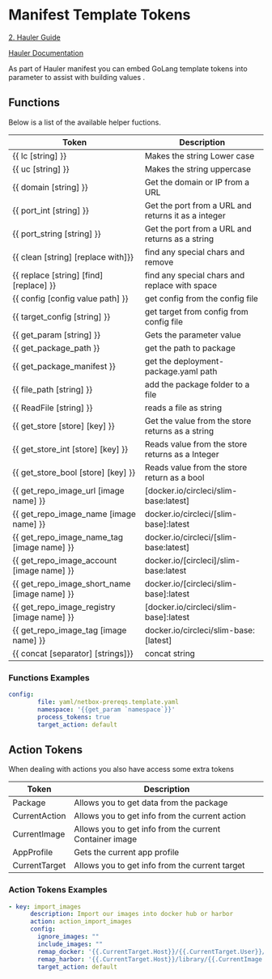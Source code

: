 # Manifest Template Tokens

[2. Hauler Guide](../2%20Hauler%20Guide%2025fbeb71ea224a1c96202b377a583fb4.md)

[Hauler Documentation](../../Hauler%20Documentation%203bf9a712efcd43a696ef5eb0b209c943.md)

As part of Hauler manifest you can embed GoLang template tokens into parameter to assist with building values . 

## Functions

Below is a list of the available helper fuctions. 

| Token | Description |
| --- | --- |
| {{ lc [string] }} | Makes the string Lower case |
| {{ uc [string] }} | Makes the string uppercase |
| {{ domain [string] }} | Get  the domain or IP from a URL |
| {{ port_int [string] }} | Get the port from a URL and returns it as a integer |
| {{ port_string [string] }}  | Get the port from a URL and returns as a string |
| {{ clean [string]  [replace with]}} | find any special chars and remove |
| {{ replace [string] [find] [replace] }} |  find any special chars and replace with space |
| {{ config [config value path] }} | get config from the config file |
| {{ target_config [string] }} | get target from config from config file |
| {{ get_param [string] }} | Gets the parameter value |
| {{ get_package_path }} |  get the path to package |
| {{ get_package_manifest  }} | get the deployment-package.yaml path |
| {{ file_path [string] }}  | add the package folder to a file   |
| {{ ReadFile  [string] }}  | reads a file as string |
| {{ get_store [store] [key] }} | Get the value from the store returns as a string |
| {{ get_store_int [store] [key] }} | Reads value from the store returns as a Integer |
| {{ get_store_bool [store] [key] }} | Reads value from the store return as a bool |
| {{ get_repo_image_url [image name] }} |  [docker.io/circleci/slim-base:latest] |
| {{ get_repo_image_name [image name] }} |  docker.io/circleci/[slim-base]:latest |
| {{ get_repo_image_name_tag [image name] }} | docker.io/circleci/[slim-base:latest] |
| {{ get_repo_image_account [image name] }} | docker.io/[circleci]/slim-base:latest |
| {{ get_repo_image_short_name [image name] }}  | docker.io/[circleci/slim-base]:latest |
| {{ get_repo_image_registry [image name] }} | [docker.io/circleci/slim-base]:latest |
| {{ get_repo_image_tag [image name] }} |  docker.io/circleci/slim-base:[latest] |
| {{ concat [separator]  [strings]}} | concat string |

### Functions Examples

```yaml
config:
        file: yaml/netbox-prereqs.template.yaml
        namespace: '{{get_param `namespace`}}'
        process_tokens: true
        target_action: default
```

## Action Tokens

When dealing with actions you also have access some extra tokens

| Token | Description |
| --- | --- |
| Package | Allows you to get data from the package |
| CurrentAction | Allows you to get info from the current action |
| CurrentImage | Allows you to get info from the current Container image |
| AppProfile | Gets the current app profile |
| CurrentTarget | Allows you to get info from the current target |

### Action Tokens Examples

```yaml
- key: import_images
      description: Import our images into docker hub or harbor
      action: action_import_images
      config:
        ignore_images: ""
        include_images: ""
        remap_docker: '{{.CurrentTarget.Host}}/{{.CurrentTarget.User}}/{{.CurrentImage.ImageNameTag}}'
        remap_harbor: '{{.CurrentTarget.Host}}/library/{{.CurrentImage.ImageNameTag}}'
        target_action: default
```